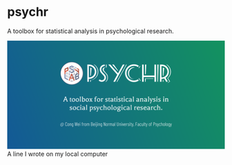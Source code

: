 # psychr
A toolbox for statistical analysis in psychological research.

![](statics/psychr.png)
A line I wrote on my local computer
